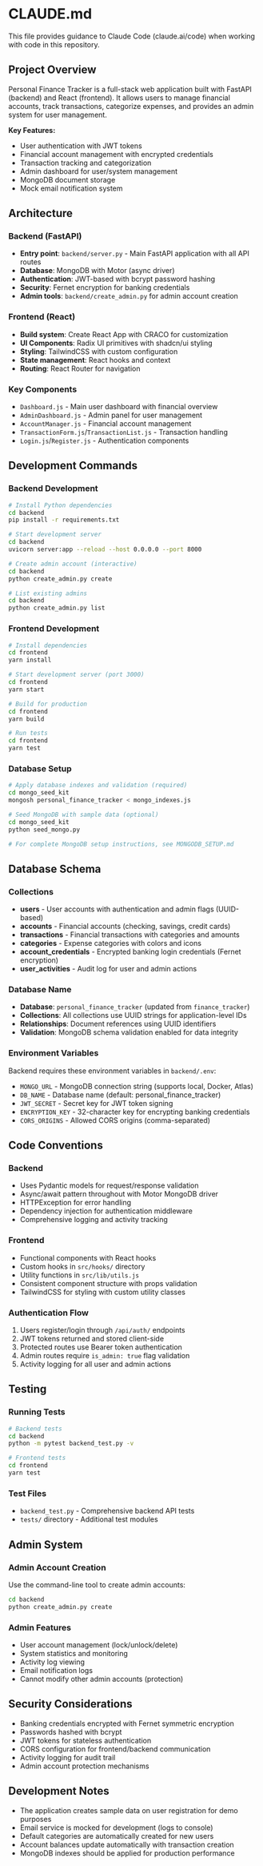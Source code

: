 # CLAUDE.md

This file provides guidance to Claude Code (claude.ai/code) when working with code in this repository.

## Project Overview

Personal Finance Tracker is a full-stack web application built with FastAPI (backend) and React (frontend). It allows users to manage financial accounts, track transactions, categorize expenses, and provides an admin system for user management.

**Key Features:**
- User authentication with JWT tokens
- Financial account management with encrypted credentials
- Transaction tracking and categorization
- Admin dashboard for user/system management
- MongoDB document storage
- Mock email notification system

## Architecture

### Backend (FastAPI)
- **Entry point**: `backend/server.py` - Main FastAPI application with all API routes
- **Database**: MongoDB with Motor (async driver)
- **Authentication**: JWT-based with bcrypt password hashing
- **Security**: Fernet encryption for banking credentials
- **Admin tools**: `backend/create_admin.py` for admin account creation

### Frontend (React)
- **Build system**: Create React App with CRACO for customization
- **UI Components**: Radix UI primitives with shadcn/ui styling
- **Styling**: TailwindCSS with custom configuration
- **State management**: React hooks and context
- **Routing**: React Router for navigation

### Key Components
- `Dashboard.js` - Main user dashboard with financial overview
- `AdminDashboard.js` - Admin panel for user management
- `AccountManager.js` - Financial account management
- `TransactionForm.js`/`TransactionList.js` - Transaction handling
- `Login.js`/`Register.js` - Authentication components

## Development Commands

### Backend Development
```bash
# Install Python dependencies
cd backend
pip install -r requirements.txt

# Start development server
cd backend
uvicorn server:app --reload --host 0.0.0.0 --port 8000

# Create admin account (interactive)
cd backend
python create_admin.py create

# List existing admins
cd backend
python create_admin.py list
```

### Frontend Development
```bash
# Install dependencies
cd frontend
yarn install

# Start development server (port 3000)
cd frontend
yarn start

# Build for production
cd frontend
yarn build

# Run tests
cd frontend
yarn test
```

### Database Setup
```bash
# Apply database indexes and validation (required)
cd mongo_seed_kit
mongosh personal_finance_tracker < mongo_indexes.js

# Seed MongoDB with sample data (optional)
cd mongo_seed_kit
python seed_mongo.py

# For complete MongoDB setup instructions, see MONGODB_SETUP.md
```

## Database Schema

### Collections
- **users** - User accounts with authentication and admin flags (UUID-based)
- **accounts** - Financial accounts (checking, savings, credit cards)
- **transactions** - Financial transactions with categories and amounts
- **categories** - Expense categories with colors and icons
- **account_credentials** - Encrypted banking login credentials (Fernet encryption)
- **user_activities** - Audit log for user and admin actions

### Database Name
- **Database**: `personal_finance_tracker` (updated from `finance_tracker`)
- **Collections**: All collections use UUID strings for application-level IDs
- **Relationships**: Document references using UUID identifiers
- **Validation**: MongoDB schema validation enabled for data integrity

### Environment Variables
Backend requires these environment variables in `backend/.env`:
- `MONGO_URL` - MongoDB connection string (supports local, Docker, Atlas)
- `DB_NAME` - Database name (default: personal_finance_tracker)
- `JWT_SECRET` - Secret key for JWT token signing
- `ENCRYPTION_KEY` - 32-character key for encrypting banking credentials
- `CORS_ORIGINS` - Allowed CORS origins (comma-separated)

## Code Conventions

### Backend
- Uses Pydantic models for request/response validation
- Async/await pattern throughout with Motor MongoDB driver
- HTTPException for error handling
- Dependency injection for authentication middleware
- Comprehensive logging and activity tracking

### Frontend
- Functional components with React hooks
- Custom hooks in `src/hooks/` directory
- Utility functions in `src/lib/utils.js`
- Consistent component structure with props validation
- TailwindCSS for styling with custom utility classes

### Authentication Flow
1. Users register/login through `/api/auth/` endpoints
2. JWT tokens returned and stored client-side
3. Protected routes use Bearer token authentication
4. Admin routes require `is_admin: true` flag validation
5. Activity logging for all user and admin actions

## Testing

### Running Tests
```bash
# Backend tests
cd backend
python -m pytest backend_test.py -v

# Frontend tests  
cd frontend
yarn test
```

### Test Files
- `backend_test.py` - Comprehensive backend API tests
- `tests/` directory - Additional test modules

## Admin System

### Admin Account Creation
Use the command-line tool to create admin accounts:
```bash
cd backend
python create_admin.py create
```

### Admin Features
- User account management (lock/unlock/delete)
- System statistics and monitoring
- Activity log viewing
- Email notification logs
- Cannot modify other admin accounts (protection)

## Security Considerations

- Banking credentials encrypted with Fernet symmetric encryption
- Passwords hashed with bcrypt
- JWT tokens for stateless authentication
- CORS configuration for frontend/backend communication
- Activity logging for audit trail
- Admin account protection mechanisms

## Development Notes

- The application creates sample data on user registration for demo purposes
- Email service is mocked for development (logs to console)
- Default categories are automatically created for new users
- Account balances update automatically with transaction creation
- MongoDB indexes should be applied for production performance
